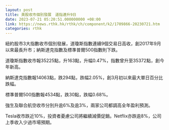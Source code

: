 ```yaml
---
layout: post
title: 美股收市個別發展　道指連升9日
date: 2023-07-21 05:20:51.000000000 +08:00
link: https://news.rthk.hk/rthk/ch/component/k2/1709866-20230721.htm
categories: rthk
---
```


紐約股市3大指數收市個別發展，道瓊斯指數連續9個交易日高收，創2017年9月以來最長升市；納斯達克指數及標準普爾500指數則下跌。

道瓊斯指數收市報35225點，升163點，升幅0.47%，指數曾升至35372點，創今年新高。

納斯達克指數報14063點，跌294點，跌幅2.05%，創3月初以來最大單日百分比跌幅。

標準普爾500指數報4534點，跌30點，跌幅0.68%。

強生及聯合航空收市分別升逾6%及逾3%，兩家公司都調高全年盈利預測。

Tesla收市跌近10%，投資者憂慮公司將繼續減價促銷。Netflix亦跌逾8%，公司上季收入少過市場預期。
